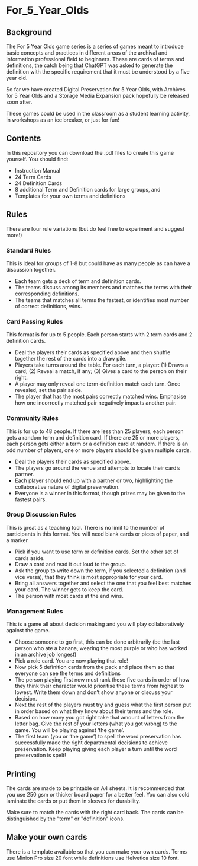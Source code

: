 # For_5_Year_Olds
## Background
The For 5 Year Olds game series is a series of games meant to introduce basic concepts and practices in different areas of the archival and information professional field to beginners.
These are cards of terms and definitions, the catch being that ChatGPT was asked to generate the definition with the specific requirement that it must be understood by a five year old.

So far we have created Digital Preservation for 5 Year Olds, with Archives for 5 Year Olds and a Storage Media Expansion pack hopefully be released soon after.

These games could be used in the classroom as a student learning activity, in workshops as an ice breaker, or just for fun!

## Contents

In this repository you can download the .pdf files to create this game yourself. You should find:
* Instruction Manual
* 24 Term Cards
* 24 Definition Cards
* 8 additional Term and Definition cards for large groups, and
* Templates for your own terms and definitions

## Rules

There are four rule variations (but do feel free to experiment and suggest more!)

### Standard Rules

This is ideal for groups of 1-8 but could have as many people as can have a discussion together.
* Each team gets a deck of term and definition cards.
* The teams discuss among its members and matches the terms with their corresponding definitions.
* The teams that matches all terms the fastest, or identifies most number of correct definitions, wins.

### Card Passing Rules

This format is for up to 5 people. Each person starts with 2 term cards and 2 definition cards. 
* Deal the players their cards as specified above and then shuffle together the rest of the cards into a draw pile.
* Players take turns around the table. For each turn, a player: (1) Draws a card; (2) Reveal a match, if any; (3) Gives a card to the person on their right.
* A player may only reveal one term-definition match each turn. Once revealed, set the pair aside.
* The player that has the most pairs correctly matched wins. Emphasise how one incorrectly matched pair negatively impacts another pair.

### Community Rules

This is for up to 48 people. If there are less than 25 players, each person gets a random term and definition card. If there are 25 or more players, each person gets either a term or a definition card at random. If there is an odd number of players, one or more players should be given multiple cards.
* Deal the players their cards as specified above.
* The players go around the venue and attempts to locate their card’s partner.
* Each player should end up with a partner or two, highlighting the collaborative nature of digital preservation.
* Everyone is a winner in this format, though prizes may be given to the fastest pairs.

### Group Discussion Rules

This is great as a teaching tool. There is no limit to the number of participants in this format. You will need blank cards or pices of paper, and a marker.
* Pick if you want to use term or definition cards. Set the other set of cards aside.
* Draw a card and read it out loud to the group.
* Ask the group to write down the term, if you selected a definition (and vice versa), that they think is most appropriate for your card.
* Bring all answers together and select the one that you feel best matches your card. The winner gets to keep the card.
* The person with most cards at the end wins.

### Management Rules

This is a game all about decision making and you will play collaboratively against the game.
* Choose someone to go first, this can be done arbitrarily (be the last
person who ate a banana, wearing the most purple or who has
worked in an archive job longest)
* Pick a role card. You are now playing that role!
* Now pick 5 definition cards from the pack and place them so that
everyone can see the terms and definitions
* The person playing first now must rank these five cards in order of
how they think their character would prioritise these terms from
highest to lowest. Write them down and don’t show anyone or
discuss your decision.
* Next the rest of the players must try and guess what the first person
put in order based on what they know about their terms and the role.
* Based on how many you got right take that amount of letters from the
letter bag. Give the rest of your letters (what you got wrong) to the
game. You will be playing against ‘the game’.
* The first team (you or ‘the game’) to spell the word preservation has
successfully made the right departmental decisions to achieve
preservation. Keep playing giving each player a turn until the word
preservation is spelt!

## Printing

The cards are made to be printable on A4 sheets. It is recommended that you use 250 gsm or thicker board paper for a better feel. You can also cold laminate the cards or put them in sleeves for durability.

Make sure to match the cards with the right card back. The cards can be distinguished by the "term" or "definition" icons.

## Make your own cards

There is a template available so that you can make your own cards. Terms use Minion Pro size 20 font while definitions use Helvetica size 10 font.



